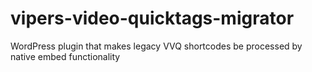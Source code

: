 # vipers-video-quicktags-migrator
WordPress plugin that makes legacy VVQ shortcodes be processed by native embed functionality
